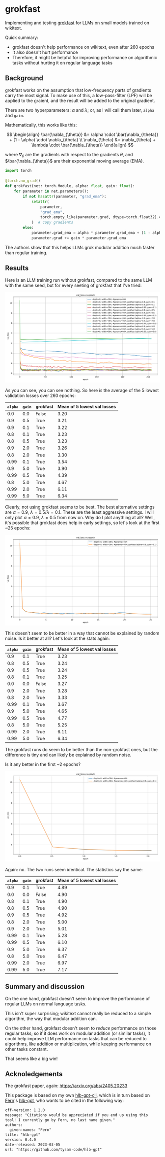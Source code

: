 # grokfast

Implementing and testing [$\mathrm{grokfast}$](https://arxiv.org/abs/2405.20233)
for LLMs on small models trained on wikitext.

Quick summary:

- $\mathrm{grokfast}$ doesn't help performance on wikitext, even after $260$ epochs
- It also doesn't hurt performance
- Therefore, it might be helpful for improving performance on algorithmic tasks without hurting it on regular language tasks

## Background

$\mathrm{grokfast}$ works on the assumption that low-frequency parts of gradients carry the most signal.
To make use of this, a low-pass-filter (LPF) will be applied to the graient, and the result will be added to the original gradient.

There are two hyperparameters: $\alpha$ and $\lambda$; or, as I will call them later, `alpha` and `gain`.

Mathematically, this works like this:

$$
\begin{align}
\bar{\nabla_{\theta}} &= \alpha \cdot \bar{\nabla_{\theta}} + (1 - \alpha) \cdot \nabla_{\theta} \\
\nabla_{\theta} &= \nabla_{\theta} + \lambda \cdot \bar{\nabla_{\theta}}
\end{align}
$$

where $\nabla_{\theta}$ are the gradients with respect to the gradients $\theta$,
and $\bar{\nabla_{\theta}}$ are their exponential moving average (EMA).

```python
import torch

@torch.no_grad()
def grokfast(net: torch.Module, alpha: float, gain: float):
    for parameter in net.parameters():
        if not hasattr(parameter, "grad_ema"):
            setattr(
                parameter, 
                "grad_ema", 
                torch.empty_like(parameter.grad, dtype=torch.float32).copy_(parameter.grad)
            )  # copy gradients
        else:
            parameter.grad_ema = alpha * parameter.grad_ema + (1 - alpha) * parameter.grad
            parameter.grad += gain * parameter.grad_ema
```

The authors show that this helps LLMs grok modular addition much faster than regular training.

## Results

Here is an LLM training run without $\mathrm{grokfast}$, compared to the same LLM with the same seed, but for every seeting of $\mathrm{grokfast}$ that I've tried:

![all-settings-val-loss](results/images/val_loss_vs_epoch.png)

As you can see, you can see nothing. So here is the average of the $5$ lowest validation losses over $260$ epochs:

| `alpha` | `gain` | $\mathrm{grokfast}$ | Mean of $5$ lowest val losses |
| --- | --- | --- | --- |
| 0.0   | 0.0  | False    | 3.20                   |
| 0.9   | 0.5  | True     | 3.21                   |
| 0.9   | 0.1  | True     | 3.22                   |
| 0.8   | 0.1  | True     | 3.23                   |
| 0.8   | 0.5  | True     | 3.23                   |
| 0.9   | 2.0  | True     | 3.26                   |
| 0.8   | 2.0  | True     | 3.30                   |
| 0.99  | 0.1  | True     | 3.54                   |
| 0.9   | 5.0  | True     | 3.90                   |
| 0.99  | 0.5  | True     | 4.39                   |
| 0.8   | 5.0  | True     | 4.67                   |
| 0.99  | 2.0  | True     | 6.11                   |
| 0.99  | 5.0  | True     | 6.34                   |

Clearly, not using $\mathrm{grokfast}$ seems to be best.
The best alternative settings are $\alpha=0.9$, $\lambda=0.5$/$\lambda=0.1$.
These are the least aggressive settings.
I will only plot $\alpha=0.9$, $\lambda=0.5$ from now on.
Why do I plot anything at all?
Well, it's possible that $\mathrm{grokfast}$ does help in early settings,
so let's look at the first ~$25$ epochs:

![grokfast-best-setting-25-epochs](results/images/val_loss_vs_epoch_alpha_0.8_gain_0.1_to_50.png)

This doesn't seem to be better in a way that cannot be explained by random noise.
Is it better at all? Let's look at the stats again:

| `alpha` | `gain` | $\mathrm{grokfast}$ | Mean of $5$ lowest val losses |
| --- | --- | --- | --- |
| 0.9   | 0.1  | True     | 3.23                   |
| 0.8   | 0.5  | True     | 3.24                   |
| 0.9   | 0.5  | True     | 3.24                   |
| 0.8   | 0.1  | True     | 3.25                   |
| 0.0   | 0.0  | False    | 3.27                   |
| 0.9   | 2.0  | True     | 3.28                   |
| 0.8   | 2.0  | True     | 3.33                   |
| 0.99  | 0.1  | True     | 3.67                   |
| 0.9   | 5.0  | True     | 4.65                   |
| 0.99  | 0.5  | True     | 4.77                   |
| 0.8   | 5.0  | True     | 5.25                   |
| 0.99  | 2.0  | True     | 6.11                   |
| 0.99  | 5.0  | True     | 6.34                   |

The $\mathrm{grokfast}$ runs do seem to be better than the non-$\mathrm{grokfast}$ ones, but the difference is tiny and can likely be explained by random noise.

Is it any better in the first ~2 epochs?

![grokfast-best-setting-5-epochs](results/images/val_loss_vs_epoch_alpha_0.8_gain_0.1_to_5.png)

Again: no. The two runs seem identical. The statistics say the same:

| `alpha` | `gain` | $\mathrm{grokfast}$ | Mean of $5$ lowest val losses |
| --- | --- | --- | --- |
| 0.9   | 0.1  | True     | 4.89                   |
| 0.0   | 0.0  | False    | 4.90                   |
| 0.8   | 0.1  | True     | 4.90                   |
| 0.8   | 0.5  | True     | 4.90                   |
| 0.9   | 0.5  | True     | 4.92                   |
| 0.8   | 2.0  | True     | 5.00                   |
| 0.9   | 2.0  | True     | 5.01                   |
| 0.99  | 0.1  | True     | 5.28                   |
| 0.99  | 0.5  | True     | 6.10                   |
| 0.9   | 5.0  | True     | 6.37                   |
| 0.8   | 5.0  | True     | 6.47                   |
| 0.99  | 2.0  | True     | 6.97                   |
| 0.99  | 5.0  | True     | 7.17                   |

## Summary and discussion

On the one hand, $\mathrm{grokfast}$ doesn't seem to improve the performance of regular LLMs on normal language tasks.

This isn't super surprising; wikitext cannot really be reduced to a simple algorithm, the way that modular addition can.

On the other hand, $\mathrm{grokfast}$ doesn't seem to *reduce* performance on those regular tasks; so if it does work on modular addition (or similar tasks), it could help improve LLM performance on tasks that can be reduced to algorithms, like addition or multiplication, while keeping performance on other tasks constant.

That seems like a big win!


## Acknoledgements

The $\mathrm{grokfast}$ paper, again: https://arxiv.org/abs/2405.20233

This package is based on my own [hlb-gpt-cli](https://github.com/snimu/hlb-gpt-cli),
which is in turn based on [Fern](https://github.com/tysam-code)'s [hlb-gpt](https://github.com/tysam-code/hlb-gpt),
who wants to be cited in the following way:

```
cff-version: 1.2.0
message: "Citations would be appreciated if you end up using this tool! I currently go by Fern, no last name given."
authors:
  given-names: "Fern"
title: "hlb-gpt"
version: 0.4.0
date-released: 2023-03-05
url: "https://github.com/tysam-code/hlb-gpt"
```
